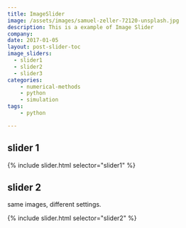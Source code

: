 ```yaml
---
title: ImageSlider
image: /assets/images/samuel-zeller-72120-unsplash.jpg
description: This is a example of Image Slider
company: 
date: 2017-01-05
layout: post-slider-toc
image_sliders:
  - slider1
  - slider2
  - slider3
categories:
    - numerical-methods
    - python
    - simulation
tags:
    - python

---
```


## slider 1

{% include slider.html selector="slider1" %}

## slider 2

same images, different settings.

{% include slider.html selector="slider2" %}





